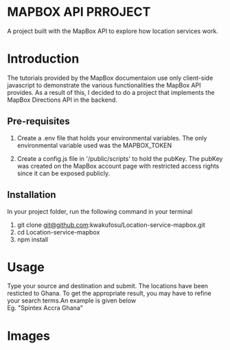 # MAPBOX API PRROJECT

A project built with the MapBox API to explore how location services work.

# Introduction
The tutorials provided by the MapBox documentaion use only client-side javascript to demonstrate the various functionalities the MapBox API provides. As a result of this, I decided to do a project that implements the MapBox Directions API in the backend.

 ## Pre-requisites
 1. Create a .env file that holds your environmental variables. The only environmental variable used was the MAPBOX_TOKEN 

 2. Create a config.js file in '/public/scripts' to hold the pubKey. The pubKey was created on the MapBox account page with restricted access rights since it can be exposed publicly.

 ## Installation
 In your project folder, run the following command in your terminal
 1. git clone git@github.com:kwakufosu/Location-service-mapbox.git
 2. cd Location-service-mapbox
 3. npm install

# Usage
Type your source and destination and submit.
The locations have been resticted to Ghana. To get the appropriate result, you may have to refine your search terms.An example is given below  
Eg. "Spintex Accra Ghana"

# Images
